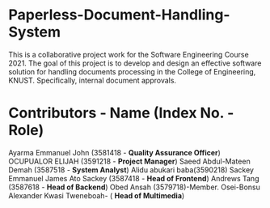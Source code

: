 # Paperless-Document-Handling-System

This is a collaborative project work for the Software Engineering Course 2021.
The goal of this project is to develop and design an effective software solution for
handling documents processing in the College of Engineering, KNUST. Specifically,
internal document approvals.

# Contributors - Name (Index No. - Role)

Ayarma Emmanuel John (3581418 - __Quality Assurance Officer__)\
OCUPUALOR ELIJAH (3591218 - __Project Manager__)
Saeed Abdul-Mateen Demah (3587518 - __System Analyst__)
Alidu abukari baba(3590218)
Sackey Emmanuel James Ato Sackey (3587418 - __Head of Frontend__)
Andrews Tang (3587618 - __Head of Backend__)
Obed Ansah (3579718)-Member. Osei-Bonsu Alexander Kwasi Tweneboah- ( __Head of Multimedia__)
